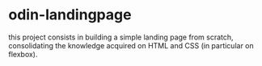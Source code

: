 # odin-landingpage

this project consists in building a simple landing page from scratch, consolidating the knowledge acquired on HTML and CSS (in particular on flexbox).
